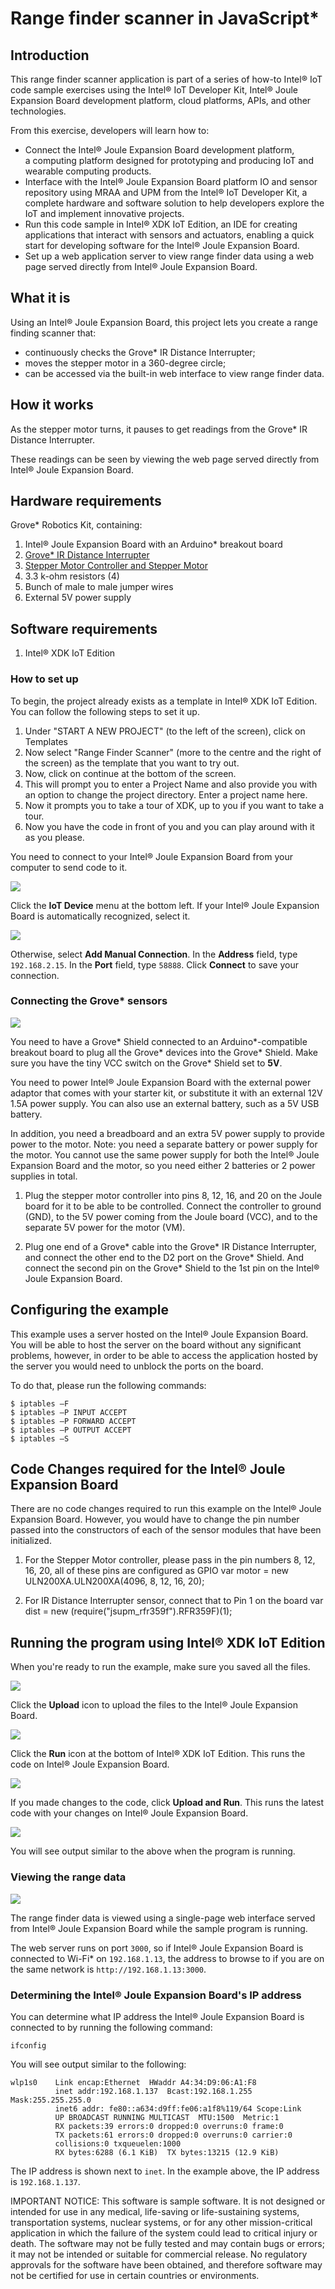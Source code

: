 # Range finder scanner in JavaScript*

## Introduction

This range finder scanner application is part of a series of how-to Intel® IoT code sample exercises using the Intel® IoT Developer Kit, Intel® Joule Expansion Board development platform, cloud platforms, APIs, and other technologies.

From this exercise, developers will learn how to:<br>
- Connect the Intel® Joule Expansion Board development platform, a computing platform designed for prototyping and producing IoT and wearable computing products.<br>
- Interface with the Intel® Joule Expansion Board platform IO and sensor repository using MRAA and UPM from the Intel® IoT Developer Kit, a complete hardware and software solution to help developers explore the IoT and implement innovative projects.<br>
- Run this code sample in Intel® XDK IoT Edition, an IDE for creating applications that interact with sensors and actuators, enabling a quick start for developing software for the Intel® Joule Expansion Board.<br>
- Set up a web application server to view range finder data using a web page served directly from Intel® Joule Expansion Board.

## What it is

Using an Intel® Joule Expansion Board, this project lets you create a range finding scanner that:<br>
- continuously checks the Grove\* IR Distance Interrupter;<br>
- moves the stepper motor in a 360-degree circle;<br>
- can be accessed via the built-in web interface to view range finder data.

## How it works

As the stepper motor turns, it pauses to get readings from the Grove\* IR Distance Interrupter.

These readings can be seen by viewing the web page served directly from Intel® Joule Expansion Board.

## Hardware requirements

Grove\* Robotics Kit, containing:

1. Intel® Joule Expansion Board with an Arduino\* breakout board
2. [Grove\* IR Distance Interrupter](http://iotdk.intel.com/docs/master/upm/node/classes/rfr359f.html)
3. [Stepper Motor Controller and Stepper Motor](http://iotdk.intel.com/docs/master/upm/node/classes/uln200xa.html)
4. 3.3 k-ohm resistors (4)
5. Bunch of male to male jumper wires
6. External 5V power supply

## Software requirements

1. Intel® XDK IoT Edition

### How to set up

To begin, the project already exists as a template in Intel® XDK IoT Edition. You can follow the following steps to set it up.

1. Under "START A NEW PROJECT" (to the left of the screen), click on Templates
2. Now select "Range Finder Scanner" (more to the centre and the right of the screen) as the template that you want to try out.
3. Now, click on continue at the bottom of the screen.
4. This will prompt you to enter a Project Name and also provide you with an option to change the project directory. Enter a project name here.
5. Now it prompts you to take a tour of XDK, up to you if you want to take a tour.
6. Now you have the code in front of you and you can play around with it as you please.

You need to connect to your Intel® Joule Expansion Board from your computer to send code to it.

![](./images/xdk-select-device.png)

Click the **IoT Device** menu at the bottom left. If your Intel® Joule Expansion Board is automatically recognized, select it.

![](./images/xdk-manual-connect.png)

Otherwise, select **Add Manual Connection**.
In the **Address** field, type `192.168.2.15`. In the **Port** field, type `58888`.
Click **Connect** to save your connection.

### Connecting the Grove\* sensors

![](./images/range-finder-scanner-overall.jpg)

You need to have a Grove\* Shield connected to an Arduino\*-compatible breakout board to plug all the Grove\* devices into the Grove\* Shield. Make sure you have the tiny VCC switch on the Grove\* Shield set to **5V**.

You need to power Intel® Joule Expansion Board with the external power adaptor that comes with your starter kit, or substitute it with an external 12V 1.5A power supply. You can also use an external battery, such as a 5V USB battery.

In addition, you need a breadboard and an extra 5V power supply to provide power to the motor. Note: you need a separate battery or power supply for the motor. You cannot use the same power supply for both the Intel® Joule Expansion Board and the motor, so you need either 2 batteries or 2 power supplies in total.

1. Plug the stepper motor controller into pins 8, 12, 16, and 20 on the Joule board for it to be able to be controlled. Connect the controller to ground (GND), to the 5V power coming from the Joule board (VCC), and to the separate 5V power for the motor (VM).

2. Plug one end of a Grove\* cable into the Grove\* IR Distance Interrupter, and connect the other end to the D2 port on the Grove\* Shield. And connect the second pin on the Grove\* Shield to the 1st pin on the Intel® Joule Expansion Board.

## Configuring the example

This example uses a server hosted on the Intel® Joule Expansion Board. You will be able to host the server on the board without any significant problems, however, in order to be able to access the application hosted by the server you would need to unblock the ports on the board.

To do that, please run the following commands:

	$ iptables –F
	$ iptables –P INPUT ACCEPT
	$ iptables –P FORWARD ACCEPT
	$ iptables –P OUTPUT ACCEPT
	$ iptables –S

## Code Changes required for the Intel® Joule Expansion Board

There are no code changes required to run this example on the Intel® Joule Expansion Board. However, you would have to change the pin number passed into the constructors of each of the sensor modules that have been initialized.

1. For the Stepper Motor controller, please pass in the pin numbers 8, 12, 16, 20, all of these pins are configured as GPIO
	var motor = new ULN200XA.ULN200XA(4096, 8, 12, 16, 20);

2. For IR Distance Interrupter sensor, connect that to Pin 1 on the board
	var dist = new (require("jsupm_rfr359f").RFR359F)(1);

## Running the program using Intel® XDK IoT Edition

When you're ready to run the example, make sure you saved all the files.

![](./images/xdk-upload.png)

Click the **Upload** icon to upload the files to the Intel® Joule Expansion Board.

![](./images/xdk-run.png)

Click the **Run** icon at the bottom of Intel® XDK IoT Edition. This runs the code on Intel® Joule Expansion Board.

![](./images/xdk-upload-run.png)

If you made changes to the code, click **Upload and Run**. This runs the latest code with your changes on Intel® Joule Expansion Board.

![](./images/range-finder-output.png)

You will see output similar to the above when the program is running.

### Viewing the range data

![](./images/range-finder-web.png)

The range finder data is viewed using a single-page web interface served from Intel® Joule Expansion Board while the sample program is running.

The web server runs on port `3000`, so if Intel® Joule Expansion Board is connected to Wi-Fi* on `192.168.1.13`, the address to browse to if you are on the same network is `http://192.168.1.13:3000`.

### Determining the Intel® Joule Expansion Board's IP address

You can determine what IP address the Intel® Joule Expansion Board is connected to by running the following command:

    ifconfig
 
You will see output similar to the following:

    wlp1s0    Link encap:Ethernet  HWaddr A4:34:D9:06:A1:F8
			  inet addr:192.168.1.137  Bcast:192.168.1.255  Mask:255.255.255.0
			  inet6 addr: fe80::a634:d9ff:fe06:a1f8%119/64 Scope:Link
			  UP BROADCAST RUNNING MULTICAST  MTU:1500  Metric:1
			  RX packets:39 errors:0 dropped:0 overruns:0 frame:0
			  TX packets:61 errors:0 dropped:0 overruns:0 carrier:0
			  collisions:0 txqueuelen:1000
			  RX bytes:6288 (6.1 KiB)  TX bytes:13215 (12.9 KiB)


The IP address is shown next to `inet`. In the example above, the IP address is `192.168.1.137`.

IMPORTANT NOTICE: This software is sample software. It is not designed or intended for use in any medical, life-saving or life-sustaining systems, transportation systems, nuclear systems, or for any other mission-critical application in which the failure of the system could lead to critical injury or death. The software may not be fully tested and may contain bugs or errors; it may not be intended or suitable for commercial release. No regulatory approvals for the software have been obtained, and therefore software may not be certified for use in certain countries or environments.
